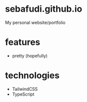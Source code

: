 # sebafudi.github.io

My personal website/portfolio

# features

- pretty (hopefully)

# technologies

- TailwindCSS
- TypeScript
